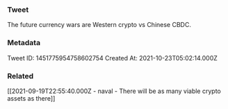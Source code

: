 ### Tweet
The future currency wars are Western crypto vs Chinese CBDC.

### Metadata
Tweet ID: 1451775954758602754
Created At: 2021-10-23T05:02:14.000Z

### Related
[[2021-09-19T22:55:40.000Z - naval - There will be as many viable crypto assets as there]]

